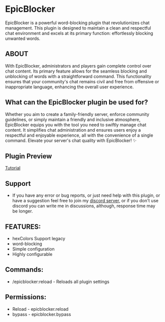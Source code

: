 # EpicBlocker
EpicBlocker is a powerful word-blocking plugin that revolutionizes chat management. This plugin is designed to maintain a clean and respectful chat environment and excels at its primary function: effortlessly blocking unwanted words.

## ABOUT
With EpicBlocker, administrators and players gain complete control over chat content. Its primary feature allows for the seamless blocking and unblocking of words with a straightforward command. This functionality ensures that your community's chat remains civil and free from offensive or inappropriate language, enhancing the overall user experience.

## What can the EpicBlocker plugin be used for?
Whether you aim to create a family-friendly server, enforce community guidelines, or simply maintain a friendly and inclusive atmosphere, EpicBlocker equips you with the tool you need to swiftly manage chat content. It simplifies chat administration and ensures users enjoy a respectful and enjoyable experience, all with the convenience of a single command. Elevate your server's chat quality with EpicBlocker! ✨

## Plugin Preview
[Tutorial](https://www.youtube.com/watch?v=izvicSWfQAM)

## Support
- If you have any error or bug reports, or just need help with this plugin, or have a suggestion feel free to join my [discord server](https://discord.gg/mjvPdx9nC8), or if you don't use discord you can write me in discussions, although, response time may be longer.

## FEATURES:
- hexColors Support legacy
- word-blocking
- Simple configuration
- Highly configurable

## Commands:
- /epicblocker:reload - Reloads all plugin settings

## Permissions:
- Reload - epicblocker.reload
- bypass - epicblocker.bypass
